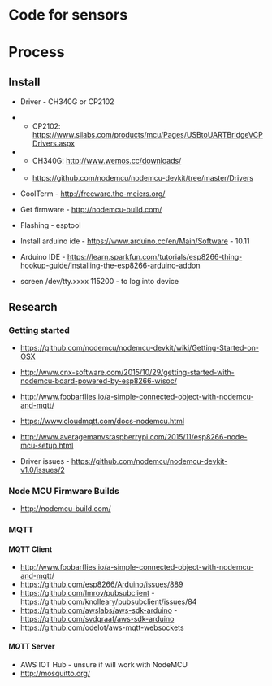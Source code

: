 # Code for sensors

# Process
## Install
* Driver - CH340G or CP2102
* - CP2102: https://www.silabs.com/products/mcu/Pages/USBtoUARTBridgeVCPDrivers.aspx
* - CH340G: http://www.wemos.cc/downloads/
* - https://github.com/nodemcu/nodemcu-devkit/tree/master/Drivers
* CoolTerm - http://freeware.the-meiers.org/
* Get firmware - http://nodemcu-build.com/
* Flashing - esptool

* Install arduino ide - https://www.arduino.cc/en/Main/Software - 10.11

* Arduino IDE - https://learn.sparkfun.com/tutorials/esp8266-thing-hookup-guide/installing-the-esp8266-arduino-addon

* screen /dev/tty.xxxx 115200 - to log into device

## Research
### Getting started
* https://github.com/nodemcu/nodemcu-devkit/wiki/Getting-Started-on-OSX
* http://www.cnx-software.com/2015/10/29/getting-started-with-nodemcu-board-powered-by-esp8266-wisoc/
* http://www.foobarflies.io/a-simple-connected-object-with-nodemcu-and-mqtt/
* https://www.cloudmqtt.com/docs-nodemcu.html


* http://www.averagemanvsraspberrypi.com/2015/11/esp8266-node-mcu-setup.html

* Driver issues - https://github.com/nodemcu/nodemcu-devkit-v1.0/issues/2

### Node MCU Firmware Builds
* http://nodemcu-build.com/


### MQTT
#### MQTT Client
* http://www.foobarflies.io/a-simple-connected-object-with-nodemcu-and-mqtt/
* https://github.com/esp8266/Arduino/issues/889
* https://github.com/Imroy/pubsubclient - https://github.com/knolleary/pubsubclient/issues/84
* https://github.com/awslabs/aws-sdk-arduino - https://github.com/svdgraaf/aws-sdk-arduino
* https://github.com/odelot/aws-mqtt-websockets

#### MQTT Server
* AWS IOT Hub - unsure if will work with NodeMCU
* http://mosquitto.org/
